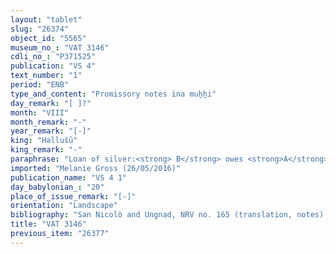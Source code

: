```yaml
---
layout: "tablet"
slug: "26374"
object_id: "5565"
museum_no_: "VAT 3146"
cdli_no_: "P371525"
publication: "VS 4"
text_number: "1"
period: "ENB"
type_and_content: "Promissory notes ina muẖẖi"
day_remark: "[ ]?"
month: "VIII"
month_remark: "-"
year_remark: "[-]"
king: "Hallušū"
king_remark: "-"
paraphrase: "Loan of silver:<strong> B</strong> owes <strong>A</strong> &frac12; mina and 1 shekel of silver. Beginning with the following month, that is, Kislīm (IX), the debt will bear an interest of 1 shekel per mina (20% p.a.). 2 witnesses and the scribe.<br /> &nbsp;<br /> <strong>A</strong> = Iqī&scaron;a/Bēl-nāṣir; <strong>B</strong> = [&hellip;]/&Scaron;umāya; Scribe = Kurigalzu/Balāṭu<br /> &nbsp;"
imported: "Melanie Gross (26/05/2016)"
publication_name: "VS 4 1"
day_babylonian_: "20"
place_of_issue_remark: "[-]"
orientation: "Landscape"
bibliography: "San Nicolò and Ungnad, NRV no. 165 (translation, notes)."
title: "VAT 3146"
previous_item: "26377"
---
```

